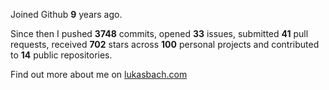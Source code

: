 Joined Github **9** years ago.

Since then I pushed **3748** commits, opened **33** issues, submitted **41** pull requests, received **702** stars across **100** personal projects and contributed to **14** public repositories.

Find out more about me on [lukasbach.com](https://lukasbach.com)
